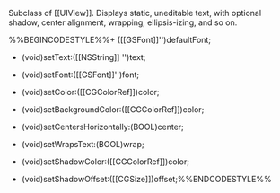 

Subclass of [[UIView]]. Displays static, uneditable text, with optional shadow, center alignment, wrapping, ellipsis-izing, and so on.

%%BEGINCODESTYLE%%+ ([[GSFont]]'')defaultFont;

- (void)setText:([[NSString]] '')text;

- (void)setFont:([[GSFont]]'')font;

- (void)setColor:([[CGColorRef]])color;

- (void)setBackgroundColor:([[CGColorRef]])color;

- (void)setCentersHorizontally:(BOOL)center;

- (void)setWrapsText:(BOOL)wrap;

- (void)setShadowColor:([[CGColorRef]])color;

- (void)setShadowOffset:([[CGSize]])offset;%%ENDCODESTYLE%%